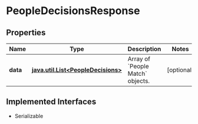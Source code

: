 

# PeopleDecisionsResponse


## Properties

Name | Type | Description | Notes
------------ | ------------- | ------------- | -------------
**data** | [**java.util.List&lt;PeopleDecisions&gt;**](PeopleDecisions.md) | Array of &#x60;People Match&#x60; objects. |  [optional]


## Implemented Interfaces

* Serializable


